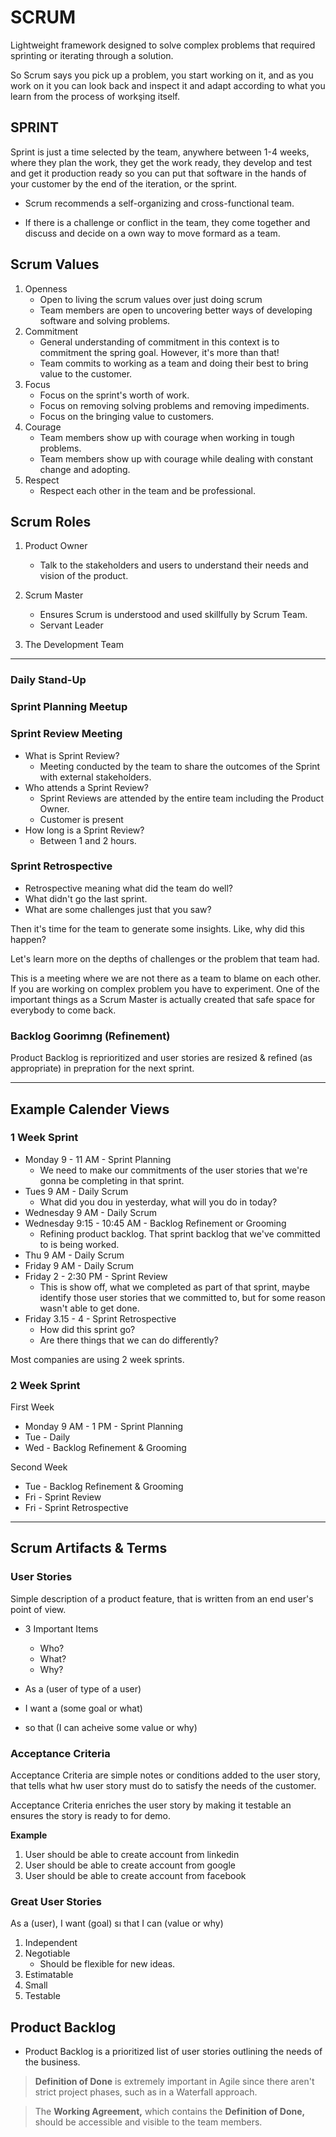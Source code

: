 # SCRUM

Lightweight framework designed to solve complex problems that required sprinting or iterating through a solution.

So Scrum says you pick up a problem, you start working on it, and as you work on it you can look back and inspect it and adapt according to what you learn from the process of workşing itself.

## SPRINT

Sprint is just a time selected by the team, anywhere between 1-4 weeks, where they plan the work, they get the work ready, they develop and test and get it production ready so you can put that software in the hands of your customer by the end of the iteration, or the sprint.

- Scrum recommends a self-organizing and cross-functional team.

- If there is a challenge or conflict in the team, they come together and discuss and decide on a own way to move formard as a team.

## Scrum Values

1. Openness
   - Open to living the scrum values over just doing scrum
   - Team members are open to uncovering better ways of developing software and solving problems.
2. Commitment
   - General understanding of commitment in this context is to commitment the spring goal. However, it's more than that!
   - Team commits to working as a team and doing their best to bring value to the customer.
3. Focus
   - Focus on the sprint's worth of work.
   - Focus on removing solving problems and removing impediments.
   - Focus on the bringing value to customers.
4. Courage
   - Team members show up with courage when working in tough problems.
   - Team members show up with courage while dealing with constant change and adopting.
5. Respect
   - Respect each other in the team and be professional.

## Scrum Roles

1. Product Owner

   - Talk to the stakeholders and users to understand their needs and vision of the product.

2. Scrum Master

   - Ensures Scrum is understood and used skillfully by Scrum Team.
   - Servant Leader

3. The Development Team

---

### Daily Stand-Up

### Sprint Planning Meetup

### Sprint Review Meeting

- What is Sprint Review?
  - Meeting conducted by the team to share the outcomes of the Sprint with external stakeholders.
- Who attends a Sprint Review?
  - Sprint Reviews are attended by the entire team including the Product Owner.
  - Customer is present
- How long is a Sprint Review?
  - Between 1 and 2 hours.

### Sprint Retrospective

- Retrospective meaning what did the team do well?
- What didn't go the last sprint.
- What are some challenges just that you saw?

Then it's time for the team to generate some insights. Like, why did this happen?

Let's learn more on the depths of challenges or the problem that team had.

This is a meeting where we are not there as a team to blame on each other. If you are working on complex problem you have to experiment. One of the important things as a Scrum Master is actually created that safe space for everybody to come back.

### Backlog Goorimng (Refinement)

Product Backlog is reprioritized and user stories are resized & refined (as appropriate) in prepration for the next sprint.

---

## Example Calender Views

### 1 Week Sprint

- Monday 9 - 11 AM - Sprint Planning
  - We need to make our commitments of the user stories that we're gonna be completing in that sprint.
- Tues 9 AM - Daily Scrum
  - What did you dou in yesterday, what will you do in today?
- Wednesday 9 AM - Daily Scrum
- Wednesday 9:15 - 10:45 AM - Backlog Refinement or Grooming
  - Refining product backlog. That sprint backlog that we've committed to is being worked.
- Thu 9 AM - Daily Scrum
- Friday 9 AM - Daily Scrum
- Friday 2 - 2:30 PM - Sprint Review
  - This is show off, what we completed as part of that sprint, maybe identify those user stories that we committed to, but for some reason wasn't able to get done.
- Friday 3.15 - 4 - Sprint Retrospective
  - How did this sprint go?
  - Are there things that we can do differently?

Most companies are using 2 week sprints.

### 2 Week Sprint

First Week

- Monday 9 AM - 1 PM - Sprint Planning
- Tue - Daily
- Wed - Backlog Refinement & Grooming

Second Week

- Tue - Backlog Refinement & Grooming
- Fri - Sprint Review
- Fri - Sprint Retrospective

---

## Scrum Artifacts & Terms

### User Stories

Simple description of a product feature, that is written from an end user's point of view.

- 3 Important Items

  - Who?
  - What?
  - Why?

- As a (user of type of a
  user)
- I want a (some goal or what)
- so that (I can acheive some value or why)

### Acceptance Criteria

Acceptance Criteria are simple notes or conditions added to the user story, that tells what hw user story must do to satisfy the needs of the customer.

Acceptance Criteria enriches the user story by making it testable an ensures the story is ready to for demo.

**Example**

1. User should be able to create account from linkedin
2. User should be able to create account from google
3. User should be able to create account from facebook

### Great User Stories

As a (user), I want (goal) sı that I can (value or why)

1. Independent
2. Negotiable
   - Should be flexible for new ideas.
3. Estimatable
4. Small
5. Testable

## Product Backlog

- Product Backlog is a prioritized list of user stories outlining the needs of the business.

> **Definition of Done** is extremely important in Agile since there aren't strict project phases, such as in a Waterfall approach.

> The **Working Agreement,** which contains the **Definition of Done,** should be accessible and visible to the team members.
